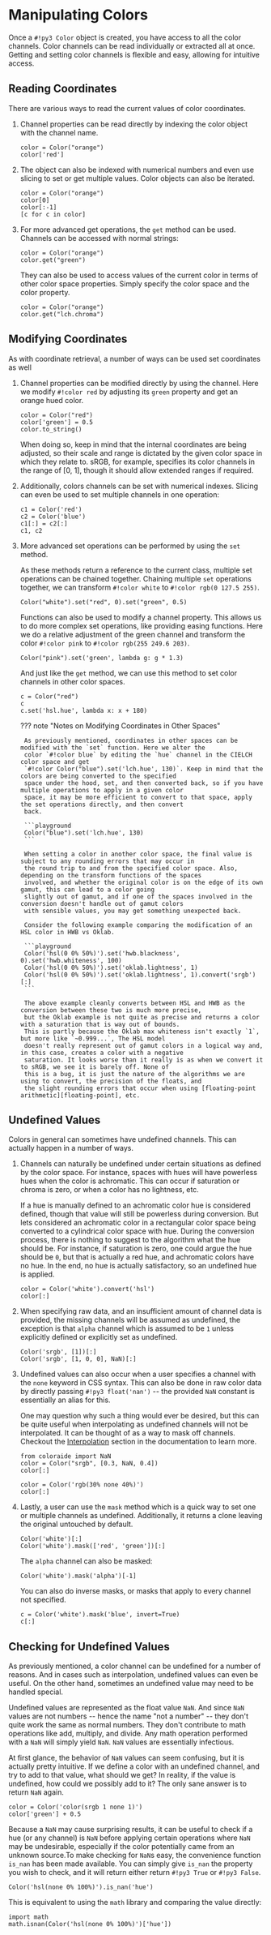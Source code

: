 # Manipulating Colors

Once a `#!py3 Color` object is created, you have access to all the color channels. Color channels can be read
individually or extracted all at once. Getting and setting color channels is flexible and easy, allowing for intuitive
access.

## Reading Coordinates

There are various ways to read the current values of color coordinates.

1. Channel properties can be read directly by indexing the color object with the channel name.

    ```playground
    color = Color("orange")
    color['red']
    ```

4. The object can also be indexed with numerical numbers and even use slicing to set or get multiple values. Color
   objects can also be iterated.

    ```playground
    color = Color("orange")
    color[0]
    color[:-1]
    [c for c in color]
    ```

2. For more advanced get operations, the `get` method can be used. Channels can be accessed with normal strings:

    ```playground
    color = Color("orange")
    color.get("green")
    ```

    They can also be used to access values of the current color in terms of other color space properties. Simply
    specify the color space and the color property.

    ```playground
    color = Color("orange")
    color.get("lch.chroma")
    ```

## Modifying Coordinates

As with coordinate retrieval, a number of ways can be used set coordinates as well

1. Channel properties can be modified directly by using the channel. Here we modify `#!color red` by adjusting its
  `green` property and get an orange hued color.

    ```playground
    color = Color("red")
    color['green'] = 0.5
    color.to_string()
    ```

    When doing so, keep in mind that the internal coordinates are being adjusted, so their scale and range is dictated
    by the given color space in which they relate to. sRGB, for example, specifies its color channels in the range of
    \[0, 1\], though it should allow extended ranges if required.

2. Additionally, colors channels can be set with numerical indexes. Slicing can even be used to set multiple channels
   in one operation:

    ```playground
    c1 = Color('red')
    c2 = Color('blue')
    c1[:] = c2[:]
    c1, c2
    ```

3. More advanced set operations can be performed by using the `set` method.


    As these methods return a reference to the current class, multiple set operations can be chained together. Chaining
    multiple `set` operations together, we can transform `#!color white` to `#!color rgb(0 127.5 255)`.

    ```playground
    Color("white").set("red", 0).set("green", 0.5)
    ```

    Functions can also be used to modify a channel property. This allows us to do more complex set operations, like
    providing easing functions. Here we do a relative adjustment of the green channel and transform the color
    `#!color pink` to `#!color rgb(255 249.6 203)`.

    ```playground
    Color("pink").set('green', lambda g: g * 1.3)
    ```

    And just like the `get` method, we can use this method to set color channels in other color spaces.

    ```playground
    c = Color("red")
    c
    c.set('hsl.hue', lambda x: x + 180)
    ```

    ??? note "Notes on Modifying Coordinates in Other Spaces"

        As previously mentioned, coordinates in other spaces can be modified with the `set` function. Here we alter the
        color `#!color blue` by editing the `hue` channel in the CIELCH color space and get
        `#!color Color("blue").set('lch.hue', 130)`. Keep in mind that the colors are being converted to the specified
        space under the hood, set, and then converted back, so if you have multiple operations to apply in a given color
        space, it may be more efficient to convert to that space, apply the set operations directly, and then convert
        back.

        ```playground
        Color("blue").set('lch.hue', 130)
        ```

        When setting a color in another color space, the final value is subject to any rounding errors that may occur in
        the round trip to and from the specified color space. Also, depending on the transform functions of the spaces
        involved, and whether the original color is on the edge of its own gamut, this can lead to a color going
        slightly out of gamut, and if one of the spaces involved in the conversion doesn't handle out of gamut colors
        with sensible values, you may get something unexpected back.

        Consider the following example comparing the modification of an HSL color in HWB vs Oklab.

        ```playground
        Color('hsl(0 0% 50%)').set('hwb.blackness', 0).set('hwb.whiteness', 100)
        Color('hsl(0 0% 50%)').set('oklab.lightness', 1)
        Color('hsl(0 0% 50%)').set('oklab.lightness', 1).convert('srgb')[:]
        ```

        The above example cleanly converts between HSL and HWB as the conversion between these two is much more precise,
        but the Oklab example is not quite as precise and returns a color with a saturation that is way out of bounds.
        This is partly because the Oklab max whiteness isn't exactly `1`, but more like `~0.999...`, The HSL model
        doesn't really represent out of gamut colors in a logical way and, in this case, creates a color with a negative
        saturation. It looks worse than it really is as when we convert it to sRGB, we see it is barely off. None of
        this is a bug, it is just the nature of the algorithms we are using to convert, the precision of the floats, and
        the slight rounding errors that occur when using [floating-point arithmetic][floating-point], etc.

## Undefined Values

Colors in general can sometimes have undefined channels. This can actually happen in a number of ways.

1. Channels can naturally be undefined under certain situations as defined by the color space. For instance, spaces
with hues will have powerless hues when the color is achromatic. This can occur if saturation or chroma is zero, or
when a color has no lightness, etc.

    If a hue is manually defined to an achromatic color hue is considered defined, though that value will still be
    powerless during conversion. But lets considered an achromatic color in a rectangular color space being converted to
    a cylindrical color space with hue. During the conversion process, there is nothing to suggest to the algorithm what
    the hue should be. For instance, if saturation is zero, one could argue the hue should be `0`, but that is actually
    a red hue, and achromatic colors have no hue. In the end, no hue is actually satisfactory, so an undefined hue is
    applied.

    ```playground
    color = Color('white').convert('hsl')
    color[:]
    ```

2. When specifying raw data, and an insufficient amount of channel data is provided, the missing channels will be
assumed as undefined, the exception is that `alpha` channel which is assumed to be `1` unless explicitly defined or
explicitly set as undefined.

    ```playground
    Color('srgb', [1])[:]
    Color('srgb', [1, 0, 0], NaN)[:]
    ```

3. Undefined values can also occur when a user specifies a channel with the `none` keyword in CSS syntax. This can also
be done in raw color data by directly passing `#!py3 float('nan')` -- the provided `NaN` constant is essentially an
alias for this.

    One may question why such a thing would ever be desired, but this can be quite useful when interpolating as
    undefined channels will not be interpolated. It can be thought of as a way to mask off channels. Checkout the
    [Interpolation](./interpolation.md) section in the documentation to learn more.


    ```playground
    from coloraide import NaN
    color = Color("srgb", [0.3, NaN, 0.4])
    color[:]

    color = Color('rgb(30% none 40%)')
    color[:]
    ```

4. Lastly, a user can use the `mask` method which is a quick way to set one or multiple channels as undefined.
Additionally, it returns a clone leaving the original untouched by default.

    ```playground
    Color('white')[:]
    Color('white').mask(['red', 'green'])[:]
    ```

    The `alpha` channel can also be masked:

    ```playground
    Color('white').mask('alpha')[-1]
    ```

    You can also do inverse masks, or masks that apply to every channel not specified.

    ```playground
    c = Color('white').mask('blue', invert=True)
    c[:]
    ```

## Checking for Undefined Values

As previously mentioned, a color channel can be undefined for a number of reasons. And in cases such as interpolation,
undefined values can even be useful. On the other hand, sometimes an undefined value may need to be handled special.

Undefined values are represented as the float value `NaN`. And since `NaN` values are not numbers -- hence the name "not
a number" -- they don't quite work the same as normal numbers. They don't contribute to math operations like add,
multiply, and divide. Any math operation performed with a `NaN` will simply yield `NaN`. `NaN` values are essentially
infectious.

At first glance, the behavior of `NaN` values can seem confusing, but it is actually pretty intuitive. If we define a
color with an undefined channel, and try to add to that value, what should we get? In reality, if the value is
undefined, how could we possibly add to it? The only sane answer is to return `NaN` again.

```playground
color = Color('color(srgb 1 none 1)')
color['green'] + 0.5
```

Because a `NaN` may cause surprising results, it can be useful to check if a hue (or any channel) is `NaN` before
applying certain operations where `NaN` may be undesirable, especially if the color potentially came from an unknown
source.To make checking for `NaN`s easy, the convenience function `is_nan` has been made available. You can simply give
`is_nan` the property you wish to check, and it will return either return `#!py3 True` or `#!py3 False`.

```playground
Color('hsl(none 0% 100%)').is_nan('hue')
```

This is equivalent to using the `math` library and comparing the value directly:

```playground
import math
math.isnan(Color('hsl(none 0% 100%)')['hue'])
```

